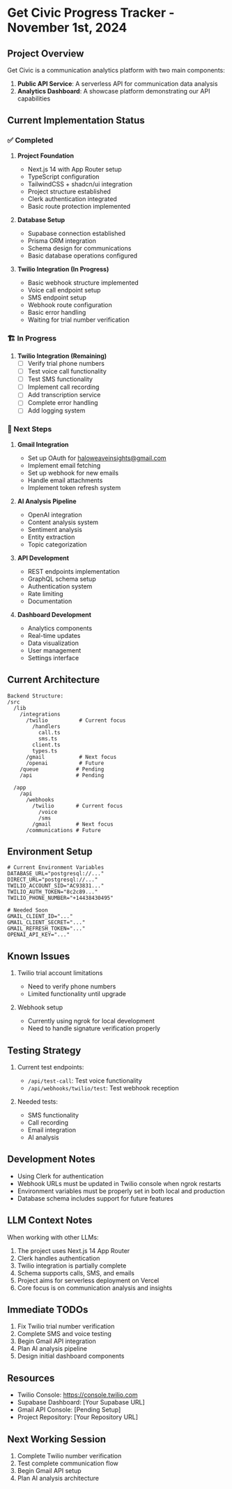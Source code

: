 # Get Civic Progress Tracker - November 1st, 2024

## Project Overview
Get Civic is a communication analytics platform with two main components:
1. **Public API Service**: A serverless API for communication data analysis
2. **Analytics Dashboard**: A showcase platform demonstrating our API capabilities

## Current Implementation Status

### ✅ Completed
1. **Project Foundation**
   - Next.js 14 with App Router setup
   - TypeScript configuration
   - TailwindCSS + shadcn/ui integration
   - Project structure established
   - Clerk authentication integrated
   - Basic route protection implemented

2. **Database Setup**
   - Supabase connection established
   - Prisma ORM integration
   - Schema design for communications
   - Basic database operations configured

3. **Twilio Integration (In Progress)**
   - Basic webhook structure implemented
   - Voice call endpoint setup
   - SMS endpoint setup
   - Webhook route configuration
   - Basic error handling
   - Waiting for trial number verification

### 🏗️ In Progress
1. **Twilio Integration (Remaining)**
   - [ ] Verify trial phone numbers
   - [ ] Test voice call functionality
   - [ ] Test SMS functionality
   - [ ] Implement call recording
   - [ ] Add transcription service
   - [ ] Complete error handling
   - [ ] Add logging system

### 📅 Next Steps
1. **Gmail Integration**
   - Set up OAuth for haloweaveinsights@gmail.com
   - Implement email fetching
   - Set up webhook for new emails
   - Handle email attachments
   - Implement token refresh system

2. **AI Analysis Pipeline**
   - OpenAI integration
   - Content analysis system
   - Sentiment analysis
   - Entity extraction
   - Topic categorization

3. **API Development**
   - REST endpoints implementation
   - GraphQL schema setup
   - Authentication system
   - Rate limiting
   - Documentation

4. **Dashboard Development**
   - Analytics components
   - Real-time updates
   - Data visualization
   - User management
   - Settings interface

## Current Architecture

```
Backend Structure:
/src
  /lib
    /integrations
      /twilio          # Current focus
        /handlers
          call.ts
          sms.ts
        client.ts
        types.ts
      /gmail           # Next focus
      /openai          # Future
    /queue            # Pending
    /api              # Pending
    
  /app
    /api
      /webhooks
        /twilio       # Current focus
          /voice
          /sms
        /gmail        # Next focus
      /communications # Future
```

## Environment Setup
```env
# Current Environment Variables
DATABASE_URL="postgresql://..."
DIRECT_URL="postgresql://..."
TWILIO_ACCOUNT_SID="AC93831..."
TWILIO_AUTH_TOKEN="8c2c89..."
TWILIO_PHONE_NUMBER="+14438430495"

# Needed Soon
GMAIL_CLIENT_ID="..."
GMAIL_CLIENT_SECRET="..."
GMAIL_REFRESH_TOKEN="..."
OPENAI_API_KEY="..."
```

## Known Issues
1. Twilio trial account limitations
   - Need to verify phone numbers
   - Limited functionality until upgrade

2. Webhook setup
   - Currently using ngrok for local development
   - Need to handle signature verification properly

## Testing Strategy
1. Current test endpoints:
   - `/api/test-call`: Test voice functionality
   - `/api/webhooks/twilio/test`: Test webhook reception

2. Needed tests:
   - SMS functionality
   - Call recording
   - Email integration
   - AI analysis

## Development Notes
- Using Clerk for authentication
- Webhook URLs must be updated in Twilio console when ngrok restarts
- Environment variables must be properly set in both local and production
- Database schema includes support for future features

## LLM Context Notes
When working with other LLMs:
1. The project uses Next.js 14 App Router
2. Clerk handles authentication
3. Twilio integration is partially complete
4. Schema supports calls, SMS, and emails
5. Project aims for serverless deployment on Vercel
6. Core focus is on communication analysis and insights

## Immediate TODOs
1. Fix Twilio trial number verification
2. Complete SMS and voice testing
3. Begin Gmail API integration
4. Plan AI analysis pipeline
5. Design initial dashboard components

## Resources
- Twilio Console: https://console.twilio.com
- Supabase Dashboard: [Your Supabase URL]
- Gmail API Console: [Pending Setup]
- Project Repository: [Your Repository URL]

## Next Working Session
1. Complete Twilio number verification
2. Test complete communication flow
3. Begin Gmail API setup
4. Plan AI analysis architecture